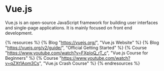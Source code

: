 <DedicatedRoadmap 
  href='/vue'
  title='Vue Roadmap'
  description='Click to check the detailed Vue Roadmap.'
/>

# Vue.js

Vue.js is an open-source JavaScript framework for building user interfaces and single-page applications. It is mainly focused on front end development.

{% resources %}
  {% Blog "https://vuejs.org/", "Vue.js Website" %}
  {% Blog "https://vuejs.org/v2/guide/", "Official Getting Started" %}
  {% Course "https://www.youtube.com/watch?v=FXpIoQ_rT_c", "Vue.js Course for Beginners" %}
  {% Course "https://www.youtube.com/watch?v=qZXt1Aom3Cs", "Vue.js Crash Course" %}
{% endresources %}
